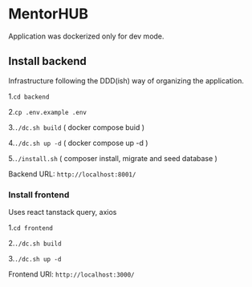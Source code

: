 # MentorHUB

Application was dockerized only for dev mode.

## Install backend
Infrastructure following the DDD(ish) way of organizing the application.

1.```cd backend```

2.```cp .env.example .env```

3.```./dc.sh build``` ( docker compose buid )

4.```./dc.sh up -d``` ( docker compose up -d )

5.```./install.sh``` ( composer install, migrate and seed database )

Backend URL: ```http://localhost:8001/```

### Install frontend
Uses react tanstack query, axios

1.```cd frontend```

2.```./dc.sh build```

3.```./dc.sh up -d```

Frontend URl: ```http://localhost:3000/```
